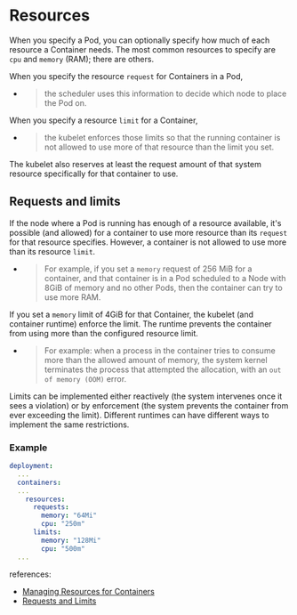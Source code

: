# Resources
When you specify a Pod, you can optionally specify how much of each resource a Container needs. The most common resources to specify are `cpu` and `memory` (RAM); there are others.

When you specify the resource `request` for Containers in a Pod, 
- > the scheduler uses this information to decide which node to place the Pod on.

When you specify a resource `limit` for a Container, 
- > the kubelet enforces those limits so that the running container is not allowed to use more of that resource than the limit you set. 

The kubelet also reserves at least the request amount of that system resource specifically for that container to use.

## Requests and limits
If the node where a Pod is running has enough of a resource available, it's possible (and allowed) for a container to use more resource than its `request` for that resource specifies. However, a container is not allowed to use more than its resource `limit`.

- > For example, if you set a `memory` request of 256 MiB for a container, and that container is in a Pod scheduled to a Node with 8GiB of memory and no other Pods, then the container can try to use more RAM.

If you set a `memory` limit of 4GiB for that Container, the kubelet (and container runtime) enforce the limit. The runtime prevents the container from using more than the configured resource limit. 

- > For example: when a process in the container tries to consume more than the allowed amount of memory, the system kernel terminates the process that attempted the allocation, with an `out of memory (OOM)` error.

Limits can be implemented either reactively (the system intervenes once it sees a violation) or by enforcement (the system prevents the container from ever exceeding the limit). Different runtimes can have different ways to implement the same restrictions.

### Example
```yaml
deployment:
  ...
  containers:
  ...
    resources:
      requests:
        memory: "64Mi"
        cpu: "250m"
      limits:
        memory: "128Mi"
        cpu: "500m"
  ...
```

references: 
- [Managing Resources for Containers](https://kubernetes.io/docs/concepts/configuration/manage-resources-containers/)
- [Requests and Limits](https://kubernetes.io/docs/concepts/configuration/manage-resources-containers/#requests-and-limits)